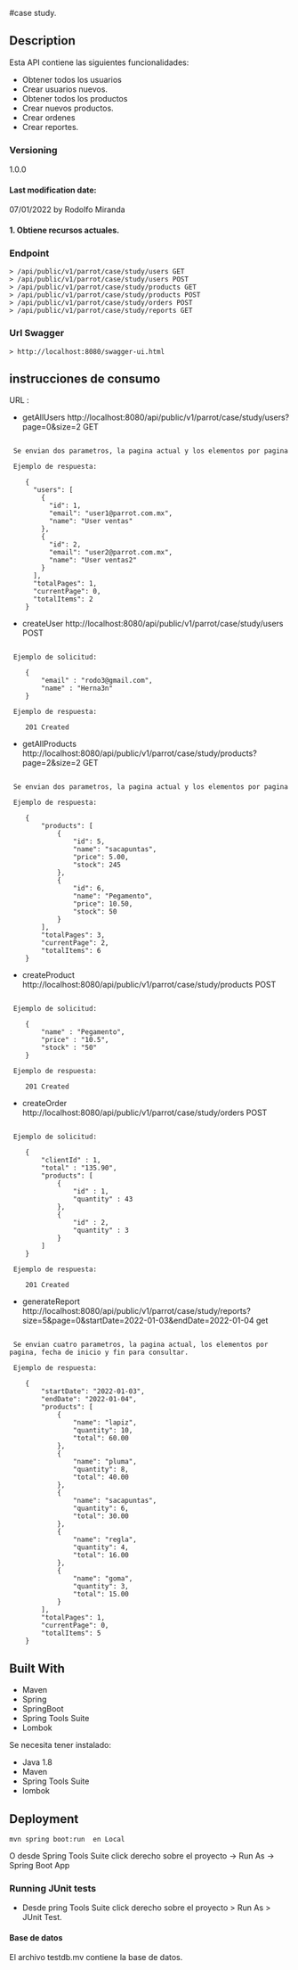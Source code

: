 #case study.

## Description
Esta API contiene las siguientes funcionalidades:

* Obtener todos los usuarios
* Crear usuarios nuevos.
* Obtener todos los productos
* Crear nuevos productos.
* Crear ordenes
* Crear reportes.

### Versioning
1.0.0

#### Last modification date:
07/01/2022 by Rodolfo Miranda

#### 1. Obtiene recursos actuales.
### Endpoint
    > /api/public/v1/parrot/case/study/users GET
    > /api/public/v1/parrot/case/study/users POST
    > /api/public/v1/parrot/case/study/products GET
    > /api/public/v1/parrot/case/study/products POST
    > /api/public/v1/parrot/case/study/orders POST
    > /api/public/v1/parrot/case/study/reports GET
    
### Url Swagger
    
    > http://localhost:8080/swagger-ui.html

## instrucciones de consumo
URL :

- getAllUsers
http://localhost:8080/api/public/v1/parrot/case/study/users?page=0&size=2  GET

```

 Se envian dos parametros, la pagina actual y los elementos por pagina
 
 Ejemplo de respuesta:
 	
 	{
	  "users": [
	    {
	      "id": 1,
	      "email": "user1@parrot.com.mx",
	      "name": "User ventas"
	    },
	    {
	      "id": 2,
	      "email": "user2@parrot.com.mx",
	      "name": "User ventas2"
	    }
	  ],
	  "totalPages": 1,
	  "currentPage": 0,
	  "totalItems": 2
	}

```

- createUser
http://localhost:8080/api/public/v1/parrot/case/study/users   POST

```
 
 Ejemplo de solicitud:
 	
 	{
    	"email" : "rodo3@gmail.com",
    	"name" : "Herna3n"
	}
	
 Ejemplo de respuesta:
 
 	201 Created

```

- getAllProducts
http://localhost:8080/api/public/v1/parrot/case/study/products?page=2&size=2  GET

```

 Se envian dos parametros, la pagina actual y los elementos por pagina
 
 Ejemplo de respuesta:
 	
 	{
	    "products": [
	        {
	            "id": 5,
	            "name": "sacapuntas",
	            "price": 5.00,
	            "stock": 245
	        },
	        {
	            "id": 6,
	            "name": "Pegamento",
	            "price": 10.50,
	            "stock": 50
	        }
	    ],
	    "totalPages": 3,
	    "currentPage": 2,
	    "totalItems": 6
	}

```

- createProduct
http://localhost:8080/api/public/v1/parrot/case/study/products   POST

```
 
 Ejemplo de solicitud:
 	
 	{
	    "name" : "Pegamento",
	    "price" : "10.5",
	    "stock" : "50"
	}
	
 Ejemplo de respuesta:
 
 	201 Created

```

- createOrder
http://localhost:8080/api/public/v1/parrot/case/study/orders   POST

```
 
 Ejemplo de solicitud:
 	
 	{
	    "clientId" : 1,
	    "total" : "135.90",
	    "products": [
	        {
	            "id" : 1,
	            "quantity" : 43
	        },
	        {
	            "id" : 2,
	            "quantity" : 3
	        }
	    ]
	}
	
 Ejemplo de respuesta:
 
 	201 Created

```

- generateReport
http://localhost:8080/api/public/v1/parrot/case/study/reports?size=5&page=0&startDate=2022-01-03&endDate=2022-01-04   get

```
 
 Se envian cuatro parametros, la pagina actual, los elementos por pagina, fecha de inicio y fin para consultar.
 
 Ejemplo de respuesta:
 	
 	{
	    "startDate": "2022-01-03",
	    "endDate": "2022-01-04",
	    "products": [
	        {
	            "name": "lapiz",
	            "quantity": 10,
	            "total": 60.00
	        },
	        {
	            "name": "pluma",
	            "quantity": 8,
	            "total": 40.00
	        },
	        {
	            "name": "sacapuntas",
	            "quantity": 6,
	            "total": 30.00
	        },
	        {
	            "name": "regla",
	            "quantity": 4,
	            "total": 16.00
	        },
	        {
	            "name": "goma",
	            "quantity": 3,
	            "total": 15.00
	        }
	    ],
	    "totalPages": 1,
	    "currentPage": 0,
	    "totalItems": 5
	}

```

## Built With
* Maven
* Spring
* SpringBoot
* Spring Tools Suite
* Lombok


Se necesita tener instalado:
		
 - Java 1.8  		
 - Maven 		
 - Spring Tools Suite
 - lombok


## Deployment
    mvn spring boot:run  en Local 
O desde Spring Tools Suite click derecho sobre el proyecto -> Run As -> Spring Boot App


### Running JUnit tests
 - Desde pring Tools Suite click derecho sobre el proyecto  > Run As >
   JUnit Test.  

#### Base de datos

El archivo testdb.mv contiene la base de datos.

